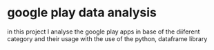 # google play data analysis
 in this project I analyse the google play apps in base of the diiferent category and their usage with the use of the python, dataframe library
